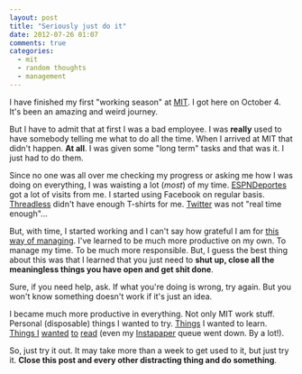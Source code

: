 ```yaml
---
layout: post
title: "Seriously just do it"
date: 2012-07-26 01:07
comments: true
categories: 
  - mit
  - random thoughts
  - management
---
```


I have finished my first "working season" at [MIT](http://mit.edu). I got here
on October 4. It's been an amazing and weird journey.

But I have to admit that at first I was a bad employee. I was **really** used
to have somebody telling me what to do all the time. When I arrived at MIT that
didn't happen. **At all**. I was given some "long term" tasks and that was it.
I just had to do them.

Since no one was all over me checking my progress or asking me how I was
doing on everything, I was waisting a lot (*most*) of my time.
[ESPNDeportes](http://www.espndeportes.com) got a lot of visits from me.
I started using Facebook on regular basis. [Threadless](http://www.threadless.com)
didn't have enough T-shirts for me. [Twitter](http://twitter.com/nhocki) was
not "real time enough"...

But, with time, I started working and I can't say how grateful I am for [this
way of managing](http://tomayko.com/writings/management-style). I've learned
to be much more productive on my own. To manage my time. To be much more
responsible. But, I guess the best thing about this was that I learned that
you just need to **shut up, close all the meaningless things you have open and
get shit done**.

Sure, if you need help, ask. If what you're doing is wrong, try again. But you
won't know something doesn't work if it's just an idea.

I became much more productive in everything. Not only MIT work stuff. Personal
(disposable) things I wanted to try.
[Things](http://shop.oreilly.com/product/0636920021810.do) I wanted to learn.
[Things I](http://shop.oreilly.com/product/0636920019664.do)
[wanted](http://designinghypermediaapis.com/) [to](http://objectsonrails.com/)
[read](http://pragprog.com/book/warv/the-rails-view) (even my
[Instapaper](http://instapaper.com) queue went down. By a lot!).

So, just try it out. It may take more than a week to get used to it, but just
try it. **Close this post and every other distracting thing and do something**.